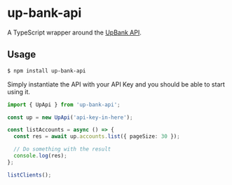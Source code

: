 # up-bank-api

A TypeScript wrapper around the [UpBank API](https://developer.up.com.au/).

## Usage

```sh
$ npm install up-bank-api
```

Simply instantiate the API with your API Key and you should be able to start using it.

```typescript
import { UpApi } from 'up-bank-api';

const up = new UpApi('api-key-in-here');

const listAccounts = async () => {
  const res = await up.accounts.list({ pageSize: 30 });

  // Do something with the result
  console.log(res);
};

listClients();
```
